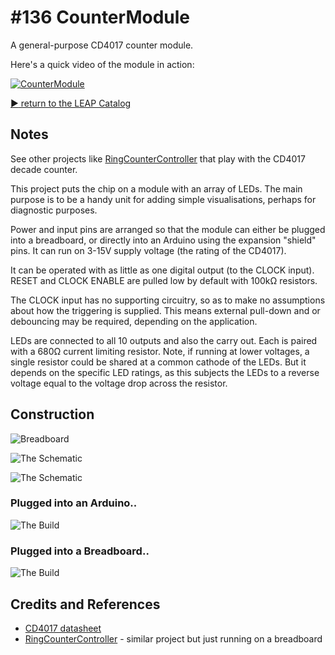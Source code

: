 # #136 CounterModule

A general-purpose CD4017 counter module.

Here's a quick video of the module in action:

[![CounterModule](https://img.youtube.com/vi/fvmFiRvSUXc/0.jpg)](https://www.youtube.com/watch?v=fvmFiRvSUXc)


[:arrow_forward: return to the LEAP Catalog](https://leap.tardate.com)

## Notes

See other projects like [RingCounterController](../RingCounterController) that play with the CD4017 decade counter.

This project puts the chip on a module with an array of LEDs.
The main purpose is to be a handy unit for adding simple visualisations, perhaps for diagnostic purposes.

Power and input pins are arranged so that the module can either be plugged into a breadboard, or directly into an Arduino
using the expansion "shield" pins. It can run on 3-15V supply voltage (the rating of the CD4017).

It can be operated with as little as one digital output (to the CLOCK input).
RESET and CLOCK ENABLE are pulled low by default with 100kΩ resistors.

The CLOCK input has no supporting circuitry, so as to make no assumptions about how the triggering is supplied.
This means external pull-down and or debouncing may be required, depending on the application.

LEDs are connected to all 10 outputs and also the carry out. Each is paired with a 680Ω current limiting resistor.
Note, if running at lower voltages, a single resistor could be shared at a common cathode of the LEDs.
But it depends on the specific LED ratings, as this subjects the LEDs to a reverse voltage equal to the voltage drop across the resistor.

## Construction

![Breadboard](./assets/CounterModule_bb.jpg?raw=true)

![The Schematic](./assets/CounterModule_schematic.jpg?raw=true)

![The Schematic](./assets/CounterModule_pcb_layout.jpg?raw=true)

### Plugged into an Arduino..

![The Build](./assets/CounterModule_build.jpg?raw=true)

### Plugged into a Breadboard..
![The Build](./assets/CounterModule_build_breadboard.jpg?raw=true)

## Credits and References
* [CD4017 datasheet](https://www.futurlec.com/4000Series/CD4017.shtml)
* [RingCounterController](../RingCounterController) - similar project but just running on a breadboard


